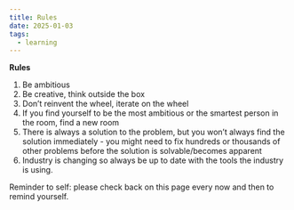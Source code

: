 ```yaml
---
title: Rules
date: 2025-01-03
tags:
  - learning
---
```

**Rules**
1. Be ambitious
2. Be creative, think outside the box
3. Don’t reinvent the wheel, iterate on the wheel
4. If you find yourself to be the most ambitious or the smartest person in the room, find a new room
5. There is always a solution to the problem, but you won’t always find the solution immediately - you might need to fix hundreds or thousands of other problems before the solution is solvable/becomes apparent
6. Industry is changing so always be up to date with the tools the industry is using.

Reminder to self: please check back on this page every now and then to remind yourself.